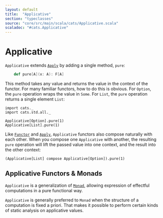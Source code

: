 ```yaml
---
layout: default
title:  "Applicative"
section: "typeclasses"
source: "core/src/main/scala/cats/Applicative.scala"
scaladoc: "#cats.Applicative"
---
```

# Applicative

`Applicative` extends [`Apply`](apply.html) by adding a single method,
`pure`:

```scala
    def pure[A](x: A): F[A]
````

This method takes any value and returns the value in the context of
the functor. For many familiar functors, how to do this is
obvious. For `Option`, the `pure` operation wraps the value in
`Some`. For `List`, the `pure` operation returns a single element
`List`:

```tut:book
import cats._
import cats.std.all._

Applicative[Option].pure(1)
Applicative[List].pure(1)
```

Like [`Functor`](functor.html) and [`Apply`](apply.html), `Applicative`
functors also compose naturally with each other. When
you compose one `Applicative` with another, the resulting `pure`
operation will lift the passed value into one context, and the result
into the other context:

```tut:book
(Applicative[List] compose Applicative[Option]).pure(1)
```

## Applicative Functors & Monads

`Applicative` is a generalization of [`Monad`](monad.html), allowing expression
of effectful computations in a pure functional way.

`Applicative` is generally preferred to `Monad` when the structure of a
computation is fixed a priori. That makes it possible to perform certain
kinds of static analysis on applicative values.
